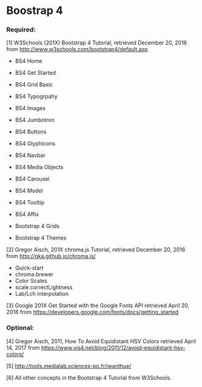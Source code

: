 # Boostrap 4
### Required:

[1] W3Schools (201X) Bootstrap 4 Tutorial, retrieved December 20, 2016 from http://www.w3schools.com/bootstrap4/default.asp

- BS4 Home

- BS4 Get Started

- BS4 Grid Basic

- BS4 Typogrpahy

- BS4 Images

- BS4 Jumbotron

- BS4 Buttons

- BS4 Glyphicons

- BS4 Navbar

- BS4 Media Objects

- BS4 Carousel

- BS4 Model

- BS4 Tooltip

- BS4 Affix

- Bootstrap 4 Grids

- Bootstrap 4 Themes


[2] Gregor Aisch, 201X chroma.js Tutorial, retrieved December 20, 2016 from http://gka.github.io/chroma.js/

- Quick-start
- chroma.brewer
- Color Scales
- scale.correctLightness
- Lab/Lch interpolation


[3] Google 201X Get Started with the Google Fonts API retrieved April 20, 2018 from  https://developers.google.com/fonts/docs/getting_started

### Optional:

[4] Gregor Aisch, 2011, How To Avoid Equidistant HSV Colors  retrieved April 14, 2017 from https://www.vis4.net/blog/2011/12/avoid-equidistant-hsv-colors/

[5] http://tools.medialab.sciences-po.fr/iwanthue/

[6] All other concepts in the Bootstrap 4 Tutorial from W3Schools.
